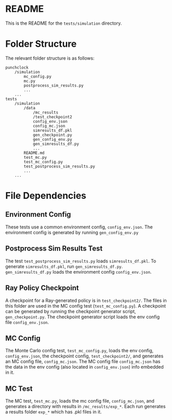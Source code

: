 # README
This is the README for the `tests/simulation` directory.

# Folder Structure
The relevant folder structure is as follows:

```
punchclock
    /simulation
        mc_config.py
        mc.py
        postprocess_sim_results.py
        ...
    ...
tests
    /simulation
        /data
            /mc_results
            /test_checkpoint2
            config_env.json
            config_mc.json
            simresults_df.pkl
            gen_checkpoint.py
            gen_config_env.py
            gen_simresults_df.py
            ...
        README.md
        test_mc.py
        test_mc_config.py
        test_postprocess_sim_results.py
        ...
    ...
```
# File Dependencies
## Environment Config
These tests use a common environment config, `config_env.json`.
The environment config is generated by running `gen_config_env.py`

## Postprocess Sim Results Test
The test `test_postprocess_sim_results.py` loads `simresults_df.pkl`.
To generate `simresults_df.pkl`, run `gen_simresults_df.py`. 
`gen_simresults_df.py` loads the environment config `config_env.json`.

## Ray Policy Checkpoint
A checkpoint for a Ray-generated policy is in `test_checkpoint2/`.
The files in this folder are used in the MC config test (`test_mc_config.py`).
A checkpoint can be generated by running the checkpoint generator script, `gen_checkpoint.py`.
The checkpoint generator script loads the env config file `config_env.json`.

## MC Config
The Monte Carlo config test, `test_mc_config.py`, loads the env config, `config_env.json`, the checkpoint config, `test_checkpoint2/`, and generates an MC config file, `config_mc.json`.
The MC config file `config_mc.json` has the data in the env config (also located in `config_env.json`) info embedded in it.

## MC Test
The MC test, `test_mc.py`, loads the mc config file, `config_mc.json`, and generates a directory with results in `/mc_results/exp_*`.
Each run generates a results folder `exp_*` which has .pkl files in it.

